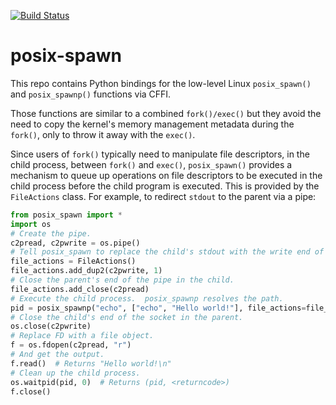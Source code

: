 [![Build Status](https://travis-ci.org/projectcalico/python-posix-spawn.svg?branch=master)](https://travis-ci.org/projectcalico/python-posix-spawn)

posix-spawn
===========

This repo contains Python bindings for the low-level Linux `posix_spawn()` and `posix_spawnp()` 
functions via CFFI.

Those functions are similar to a combined `fork()/exec()` but they avoid the need to copy the
kernel's memory management metadata during the `fork()`, only to throw it away with the `exec()`.

Since users of `fork()` typically need to manipulate file descriptors, in the child process, 
between `fork()` and `exec()`, `posix_spawn()` provides a mechanism to queue up operations on
file descriptors to be executed in the child process before the child program is executed.
This is provided by the `FileActions` class.  For example, to redirect `stdout` to the parent 
via a pipe:

```python
from posix_spawn import *
import os
# Create the pipe.
c2pread, c2pwrite = os.pipe()
# Tell posix_spawn to replace the child's stdout with the write end of the pipe.
file_actions = FileActions()
file_actions.add_dup2(c2pwrite, 1)
# Close the parent's end of the pipe in the child.
file_actions.add_close(c2pread)
# Execute the child process.  posix_spawnp resolves the path.
pid = posix_spawnp("echo", ["echo", "Hello world!"], file_actions=file_actions)
# Close the child's end of the socket in the parent.
os.close(c2pwrite)
# Replace FD with a file object.
f = os.fdopen(c2pread, "r")
# And get the output.
f.read()  # Returns "Hello world!\n"
# Clean up the child process.
os.waitpid(pid, 0)  # Returns (pid, <returncode>)
f.close()
```

